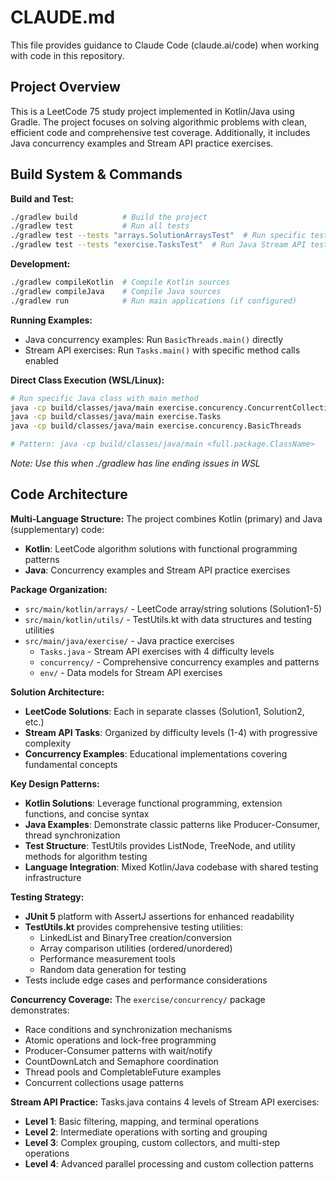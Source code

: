 # CLAUDE.md

This file provides guidance to Claude Code (claude.ai/code) when working with code in this repository.

## Project Overview

This is a LeetCode 75 study project implemented in Kotlin/Java using Gradle. The project focuses on solving algorithmic problems with clean, efficient code and comprehensive test coverage. Additionally, it includes Java concurrency examples and Stream API practice exercises.

## Build System & Commands

**Build and Test:**
```bash
./gradlew build          # Build the project
./gradlew test           # Run all tests
./gradlew test --tests "arrays.SolutionArraysTest"  # Run specific test class
./gradlew test --tests "exercise.TasksTest"  # Run Java Stream API tests
```

**Development:**
```bash
./gradlew compileKotlin  # Compile Kotlin sources
./gradlew compileJava    # Compile Java sources
./gradlew run            # Run main applications (if configured)
```

**Running Examples:**
- Java concurrency examples: Run `BasicThreads.main()` directly
- Stream API exercises: Run `Tasks.main()` with specific method calls enabled

**Direct Class Execution (WSL/Linux):**
```bash
# Run specific Java class with main method
java -cp build/classes/java/main exercise.concurency.ConcurrentCollectionsExamples
java -cp build/classes/java/main exercise.Tasks
java -cp build/classes/java/main exercise.concurency.BasicThreads

# Pattern: java -cp build/classes/java/main <full.package.ClassName>
```
*Note: Use this when ./gradlew has line ending issues in WSL*

## Code Architecture

**Multi-Language Structure:**
The project combines Kotlin (primary) and Java (supplementary) code:
- **Kotlin**: LeetCode algorithm solutions with functional programming patterns
- **Java**: Concurrency examples and Stream API practice exercises

**Package Organization:**
- `src/main/kotlin/arrays/` - LeetCode array/string solutions (Solution1-5)
- `src/main/kotlin/utils/` - TestUtils.kt with data structures and testing utilities
- `src/main/java/exercise/` - Java practice exercises
  - `Tasks.java` - Stream API exercises with 4 difficulty levels
  - `concurrency/` - Comprehensive concurrency examples and patterns
  - `env/` - Data models for Stream API exercises

**Solution Architecture:**
- **LeetCode Solutions**: Each in separate classes (Solution1, Solution2, etc.)
- **Stream API Tasks**: Organized by difficulty levels (1-4) with progressive complexity
- **Concurrency Examples**: Educational implementations covering fundamental concepts

**Key Design Patterns:**
- **Kotlin Solutions**: Leverage functional programming, extension functions, and concise syntax
- **Java Examples**: Demonstrate classic patterns like Producer-Consumer, thread synchronization
- **Test Structure**: TestUtils provides ListNode, TreeNode, and utility methods for algorithm testing
- **Language Integration**: Mixed Kotlin/Java codebase with shared testing infrastructure

**Testing Strategy:**
- **JUnit 5** platform with AssertJ assertions for enhanced readability
- **TestUtils.kt** provides comprehensive testing utilities:
  - LinkedList and BinaryTree creation/conversion
  - Array comparison utilities (ordered/unordered)
  - Performance measurement tools
  - Random data generation for testing
- Tests include edge cases and performance considerations

**Concurrency Coverage:**
The `exercise/concurrency/` package demonstrates:
- Race conditions and synchronization mechanisms
- Atomic operations and lock-free programming
- Producer-Consumer patterns with wait/notify
- CountDownLatch and Semaphore coordination
- Thread pools and CompletableFuture examples
- Concurrent collections usage patterns

**Stream API Practice:**
Tasks.java contains 4 levels of Stream API exercises:
- **Level 1**: Basic filtering, mapping, and terminal operations
- **Level 2**: Intermediate operations with sorting and grouping
- **Level 3**: Complex grouping, custom collectors, and multi-step operations
- **Level 4**: Advanced parallel processing and custom collection patterns